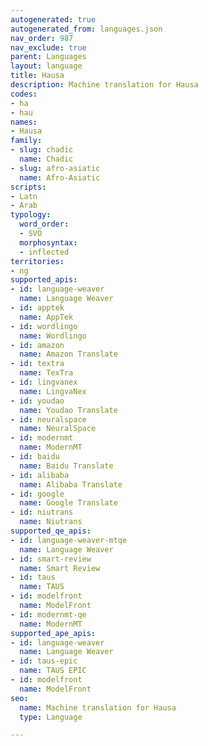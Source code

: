 ```yaml
---
autogenerated: true
autogenerated_from: languages.json
nav_order: 987
nav_exclude: true
parent: Languages
layout: language
title: Hausa
description: Machine translation for Hausa
codes:
- ha
- hau
names:
- Hausa
family:
- slug: chadic
  name: Chadic
- slug: afro-asiatic
  name: Afro-Asiatic
scripts:
- Latn
- Arab
typology:
  word_order:
  - SVO
  morphosyntax:
  - inflected
territories:
- ng
supported_apis:
- id: language-weaver
  name: Language Weaver
- id: apptek
  name: AppTek
- id: wordlingo
  name: Wordlingo
- id: amazon
  name: Amazon Translate
- id: textra
  name: TexTra
- id: lingvanex
  name: LingvaNex
- id: youdao
  name: Youdao Translate
- id: neuralspace
  name: NeuralSpace
- id: modernmt
  name: ModernMT
- id: baidu
  name: Baidu Translate
- id: alibaba
  name: Alibaba Translate
- id: google
  name: Google Translate
- id: niutrans
  name: Niutrans
supported_qe_apis:
- id: language-weaver-mtqe
  name: Language Weaver
- id: smart-review
  name: Smart Review
- id: taus
  name: TAUS
- id: modelfront
  name: ModelFront
- id: modernmt-qe
  name: ModernMT
supported_ape_apis:
- id: language-weaver
  name: Language Weaver
- id: taus-epic
  name: TAUS EPIC
- id: modelfront
  name: ModelFront
seo:
  name: Machine translation for Hausa
  type: Language

---
```


